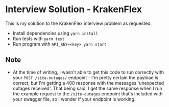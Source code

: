 # Interview Solution - KrakenFlex

This is my solution to the KrakenFlex interview problem as requested.

- Install dependencies using `yarn install`
- Run tests with `yarn test`
- Run program with `API_KEY=<key> yarn start`

## Note

- At the time of writing, I wasn't able to get this code to run correctly with
your `POST /site-outages/` endpoint - I'm pretty certain the payload is correct, but I'm getting a 400
response with the messages 'unexpected outages received'. That being said, I get
the same response when I run the example request to the `/site-outages` endpoint
that's included with your swagger file, so I wonder if your endpoint is working.
